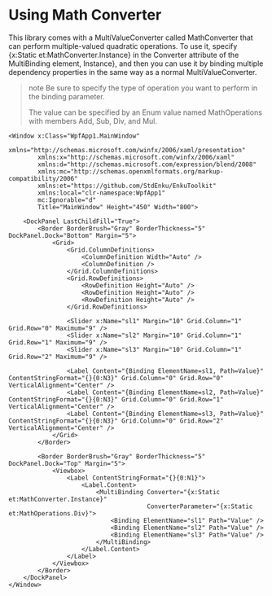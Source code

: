 # Using Math Converter

This library comes with a MultiValueConverter called MathConverter that can perform multiple-valued quadratic operations.
To use it, specify {x:Static et:MathConverter.Instance} in the Converter attribute of the MultiBinding element,
Instance}, and then you can use it by binding multiple dependency properties in the same way as a normal MultiValueConverter.

> note Be sure to specify the type of operation you want to perform in the binding parameter.
>
> The value can be specified by an Enum value named MathOperations with members Add, Sub, Div, and Mul.

```xaml
<Window x:Class="WpfApp1.MainWindow"
        xmlns="http://schemas.microsoft.com/winfx/2006/xaml/presentation"
        xmlns:x="http://schemas.microsoft.com/winfx/2006/xaml"
        xmlns:d="http://schemas.microsoft.com/expression/blend/2008"
        xmlns:mc="http://schemas.openxmlformats.org/markup-compatibility/2006"
        xmlns:et="https://github.com/StdEnku/EnkuToolkit"
        xmlns:local="clr-namespace:WpfApp1"
        mc:Ignorable="d"
        Title="MainWindow" Height="450" Width="800">

    <DockPanel LastChildFill="True">
        <Border BorderBrush="Gray" BorderThickness="5" DockPanel.Dock="Bottom" Margin="5">
            <Grid>
                <Grid.ColumnDefinitions>
                    <ColumnDefinition Width="Auto" />
                    <ColumnDefinition />
                </Grid.ColumnDefinitions>
                <Grid.RowDefinitions>
                    <RowDefinition Height="Auto" />
                    <RowDefinition Height="Auto" />
                    <RowDefinition Height="Auto" />
                </Grid.RowDefinitions>

                <Slider x:Name="sl1" Margin="10" Grid.Column="1" Grid.Row="0" Maximum="9" />
                <Slider x:Name="sl2" Margin="10" Grid.Column="1" Grid.Row="1" Maximum="9" />
                <Slider x:Name="sl3" Margin="10" Grid.Column="1" Grid.Row="2" Maximum="9" />

                <Label Content="{Binding ElementName=sl1, Path=Value}" ContentStringFormat="{}{0:N3}" Grid.Column="0" Grid.Row="0" VerticalAlignment="Center" />
                <Label Content="{Binding ElementName=sl2, Path=Value}" ContentStringFormat="{}{0:N3}" Grid.Column="0" Grid.Row="1" VerticalAlignment="Center" />
                <Label Content="{Binding ElementName=sl3, Path=Value}" ContentStringFormat="{}{0:N3}" Grid.Column="0" Grid.Row="2" VerticalAlignment="Center" />
            </Grid>
        </Border>

        <Border BorderBrush="Gray" BorderThickness="5" DockPanel.Dock="Top" Margin="5">
            <Viewbox>
                <Label ContentStringFormat="{}{0:N1}">
                    <Label.Content>
                        <MultiBinding Converter="{x:Static et:MathConverter.Instance}" 
                                      ConverterParameter="{x:Static et:MathOperations.Div}">
                            <Binding ElementName="sl1" Path="Value" />
                            <Binding ElementName="sl2" Path="Value" />
                            <Binding ElementName="sl3" Path="Value" />
                        </MultiBinding>
                    </Label.Content>
                </Label>
            </Viewbox>
        </Border>
    </DockPanel>
</Window>
```

